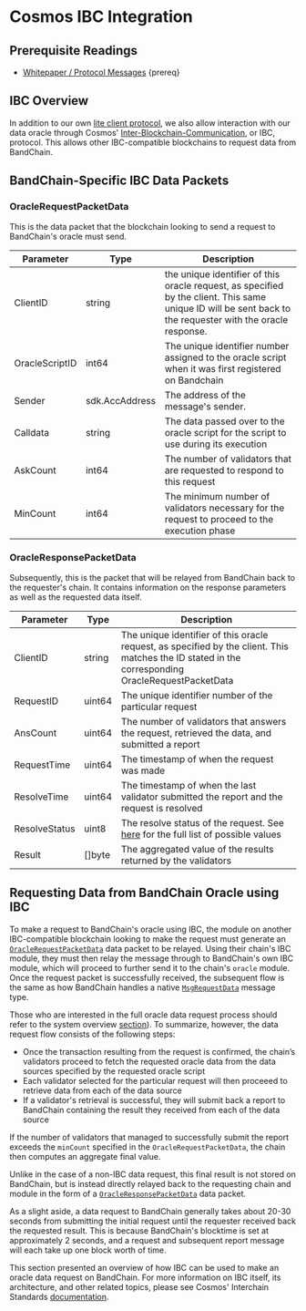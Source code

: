 <!--
order: 8
-->
# Cosmos IBC Integration

## Prerequisite Readings

- [Whitepaper / Protocol Messages](./protocol-messages.md) {prereq}

## IBC Overview

In addition to our own [lite client protocol](https://github.com/bandprotocol/bandchain/wiki/Lite-Client-Verification), we also allow interaction with our data oracle through Cosmos' [Inter-Blockchain-Communication](https://cosmos.network/ibc/), or IBC, protocol. This allows other IBC-compatible blockchains to request data from BandChain.

## BandChain-Specific IBC Data Packets

### OracleRequestPacketData

This is the data packet that the blockchain looking to send a request to BandChain's oracle must send.

| Parameter      | Type             | Description                                                                                                                                                |
|----------------|------------------|------------------------------------------------------------------------------------------------------------------------------------------------------------|
| ClientID       | string          | the unique identifier of this oracle request, as specified by the client. This same unique ID will be sent back to the requester with the oracle response. |
| OracleScriptID | int64          | The unique identifier number assigned to the oracle script when it was first registered on Bandchain                                                       |
| Sender         | sdk.AccAddress | The address of the message's sender.                                                                                                                       |
| Calldata       | string         | The data passed over to the oracle script for the script to use during its execution                                                                       |
| AskCount       | int64          | The number of validators that are requested to respond to this request                                                                                     |
| MinCount       | int64          | The minimum number of validators necessary for the request to proceed to the execution phase                                                               |

### OracleResponsePacketData

Subsequently, this is the packet that will be relayed from BandChain back to the requester's chain. It contains information on the response parameters as well as the requested data itself.

| Parameter     | Type     | Description                                                                                                                                                                    |
|---------------|----------|--------------------------------------------------------------------------------------------------------------------------------------------------------------------------------|
| ClientID      | string | The unique identifier of this oracle request, as specified by the client. This matches the ID stated in the corresponding OracleRequestPacketData                              |
| RequestID     | uint64 | The unique identifier number of the particular request                                                                                                                         |
| AnsCount      | uint64 | The number of validators that answers the request, retrieved the data, and submitted a report                                                                                  |
| RequestTime   | uint64 | The timestamp of when the request was made                                                                                                                                     |
| ResolveTime   | uint64 | The timestamp of when the last validator submitted the report and the request is resolved                                                                                      |
| ResolveStatus | uint8  | The resolve status of the request. See [here](https://github.com/bandprotocol/bandchain/blob/master/chain/x/oracle/types/types.pb.go#L37) for the full list of possible values |
| Result        | []byte | The aggregated value of the results returned by the validators                                                                                                                 |

## Requesting Data from BandChain Oracle using IBC

To make a request to BandChain's oracle using IBC, the module on another IBC-compatible blockchain looking to make the request must generate an [`OracleRequestPacketData`](#oraclerequestpacketdata) data packet to be relayed. Using their chain's IBC module, they must then relay the message through to BandChain's own IBC module, which will proceed to further send it to the chain's `oracle` module. Once the request packet is successfully received, the subsequent flow is the same as how BandChain handles a native [`MsgRequestData`](./protocol-messages.html#msgrequestdata) message type.

Those who are interested in the full oracle data request process should refer to the system overview [section]([./system-overview.html#oracle-data-request)). To summarize, however, the data request flow consists of the following steps:

- Once the transaction resulting from the request is confirmed, the chain’s validators proceed to fetch the requested oracle data from the data sources specified by the requested oracle script
- Each validator selected for the particular request will then proceeed to retrieve data from each of the data source
- If a validator's retrieval is successful, they will submit back a report to BandChain containing the result they received from each of the data source

If the number of validators that managed to successfully submit the report exceeds the `minCount` specified in the `OracleRequestPacketData`, the chain then computes an aggregate final value.

Unlike in the case of a non-IBC data request, this final result is not stored on BandChain, but is instead directly relayed back to the requesting chain and module in the form of a [`OracleResponsePacketData`](#oracleresponsepacketdata) data packet.

As a slight aside, a data request to BandChain generally takes about 20-30 seconds from submitting the initial request until the requester received back the requested result. This is because BandChain's blocktime is set at approximately 2 seconds, and a request and subsequent report message will each take up one block worth of time.

This section presented an overview of how IBC can be used to make an oracle data request on BandChain. For more information on IBC itself, its architecture, and other related topics, please see Cosmos' Interchain Standards [documentation](https://github.com/cosmos/ics).
